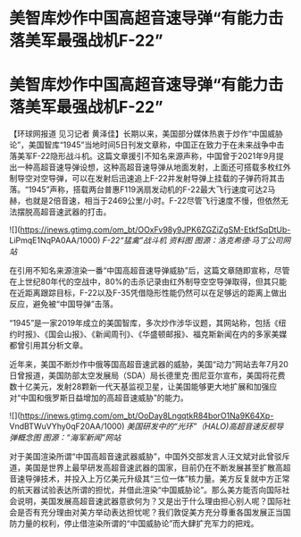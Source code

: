 # 美智库炒作中国高超音速导弹“有能力击落美军最强战机F-22”

# 美智库炒作中国高超音速导弹“有能力击落美军最强战机F-22”

【环球网报道 见习记者
黄泽佳】长期以来，美国部分媒体热衷于炒作“中国威胁论”，美国智库“1945”当地时间5日刊发文章称，中国正在致力于在未来战争中击落美军F-22隐形战斗机。这篇文章援引不知名来源声称，中国曾于2021年9月提出一种高超音速导弹设想，这种高超音速导弹从地面发射，上面还可搭载多枚红外制导空对空导弹，可以在发射后迅速追上F-22并发射导弹上挂载的子弹药将其击落。“1945”声称，搭载两台普惠F119涡扇发动机的F-22最大飞行速度可达2马赫，也就是2倍音速，相当于2469公里/小时。F-22尽管飞行速度不慢，但依然无法摆脱高超音速武器的打击。

![](https://inews.gtimg.com/om_bt/OOxFv98y9JPK6ZGZiZgSM-EtkfSqDtUb-
LiPmqE1NqPA0AA/1000) _F-22“猛禽”战斗机 资料图 图源：洛克希德·马丁公司网站_

在引用不知名来源渲染一番“中国高超音速导弹威胁”后，这篇文章随即宣称，尽管在上世纪80年代的空战中，80%的击杀记录由红外制导空空导弹取得，但其只能在近距离跟踪目标，F-22以及F-35凭借隐形性能仍然可以在足够远的距离上做出反应，避免被“中国导弹”击落。

“1945”是一家2019年成立的美国智库，多次炒作涉华议题，其网站称，包括《纽约时报》、《国会山报》、《新闻周刊》、《华盛顿邮报》、福克斯新闻在内的多家美媒都曾引用其分析文章。

近年来，美国不断炒作中俄等国高超音速武器的威胁，美国“动力”网站去年7月20日曾报道，美国防部太空发展局（SDA）局长德里克·图尼亚尔宣布，美国将花费数十亿美元，发射28颗新一代天基监视卫星，让美国能够更大地扩展和加强应对“中国和俄罗斯日益增加的高超音速威胁”的能力。

![](https://inews.gtimg.com/om_bt/OoDay8LngqtkR84borO1Na9K64Xp-
VndBTWuVYhy0qF20AA/1000) _美国研发中的“光环”（HALO)高超音速反舰导弹概念图 图源：“海军新闻”网站_

对于美国渲染所谓“中国高超音速武器威胁”，中国外交部发言人汪文斌对此曾驳斥道，美国是世界上最早研发高超音速武器的国家，目前仍在不断发展甚至扩散高超音速导弹技术，并投入上万亿美元升级其“三位一体”核力量。美方反复就中方正常的航天器试验表达所谓的担忧，并借此渲染“中国威胁论”。那么美方能否向国际社会说明，美国发展高超音速武器意欲何为？又是出于什么理由担心别人呢？国际社会是否有充分理由对美方举动表达担忧呢？我们敦促美方充分尊重各国发展正当国防力量的权利，停止借渲染所谓的“中国威胁论”而大肆扩充军力的把戏。

